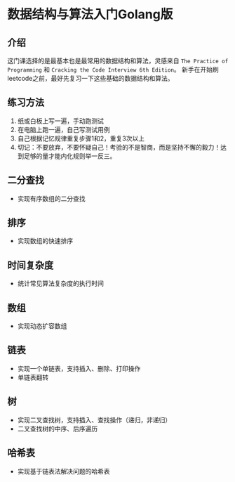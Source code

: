 # 数据结构与算法入门Golang版

## 介绍
这门课选择的是最基本也是最常用的数据结构和算法，灵感来自 `The Practice of Programming` 和 `Cracking the Code Interview 6th Edition`。
新手在开始刷leetcode之前，最好先复习一下这些基础的数据结构和算法。

## 练习方法
1. 纸或白板上写一遍，手动跑测试
2. 在电脑上跑一遍，自己写测试用例
3. 自己根据记忆规律重复步骤1和2，重复3次以上
4. 切记：不要放弃，不要怀疑自己！考验的不是智商，而是坚持不懈的毅力！达到足够的量才能内化规则举一反三。

## 二分查找
- 实现有序数组的二分查找

## 排序
- 实现数组的快速排序

## 时间复杂度
- 统计常见算法复杂度的执行时间

## 数组
- 实现动态扩容数组

## 链表
- 实现一个单链表，支持插入、删除、打印操作
- 单链表翻转

## 树
- 实现二叉查找树，支持插入、查找操作（递归，非递归）
- 二叉查找树的中序、后序遍历

## 哈希表
- 实现基于链表法解决问题的哈希表
